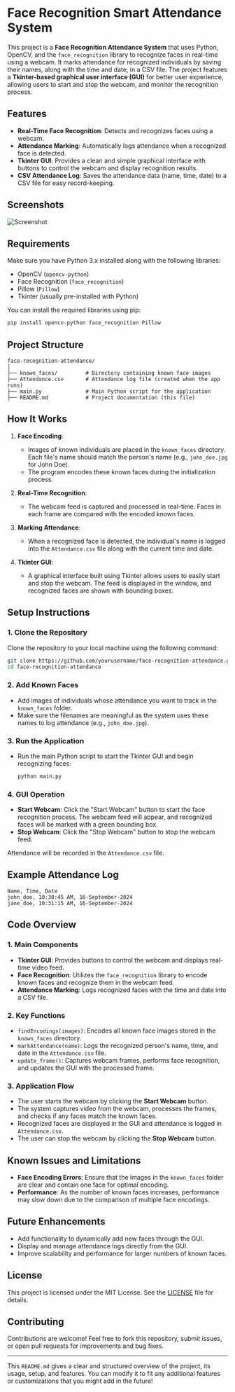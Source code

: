 # Face Recognition Smart Attendance System 

This project is a **Face Recognition Attendance System** that uses Python, OpenCV, and the `face_recognition` library to recognize faces in real-time using a webcam. It marks attendance for recognized individuals by saving their names, along with the time and date, in a CSV file. The project features a **Tkinter-based graphical user interface (GUI)** for better user experience, allowing users to start and stop the webcam, and monitor the recognition process.

## Features
- **Real-Time Face Recognition**: Detects and recognizes faces using a webcam.
- **Attendance Marking**: Automatically logs attendance when a recognized face is detected.
- **Tkinter GUI**: Provides a clean and simple graphical interface with buttons to control the webcam and display recognition results.
- **CSV Attendance Log**: Saves the attendance data (name, time, date) to a CSV file for easy record-keeping.

## Screenshots
![Screenshot](https://your-image-link.png)

## Requirements

Make sure you have Python 3.x installed along with the following libraries:

- OpenCV (`opencv-python`)
- Face Recognition (`face_recognition`)
- Pillow (`Pillow`)
- Tkinter (usually pre-installed with Python)

You can install the required libraries using pip:
```bash
pip install opencv-python face_recognition Pillow
```

## Project Structure

```plaintext
face-recognition-attendance/
│
├── known_faces/         # Directory containing known face images
├── Attendance.csv       # Attendance log file (created when the app runs)
├── main.py              # Main Python script for the application
├── README.md            # Project documentation (this file)
```

## How It Works

1. **Face Encoding**:
   - Images of known individuals are placed in the `known_faces` directory. Each file's name should match the person's name (e.g., `john_doe.jpg` for John Doe).
   - The program encodes these known faces during the initialization process.

2. **Real-Time Recognition**:
   - The webcam feed is captured and processed in real-time. Faces in each frame are compared with the encoded known faces.
   
3. **Marking Attendance**:
   - When a recognized face is detected, the individual's name is logged into the `Attendance.csv` file along with the current time and date.

4. **Tkinter GUI**:
   - A graphical interface built using Tkinter allows users to easily start and stop the webcam. The feed is displayed in the window, and recognized faces are shown with bounding boxes.

## Setup Instructions

### 1. Clone the Repository

Clone the repository to your local machine using the following command:

```bash
git clone https://github.com/yourusername/face-recognition-attendance.git
cd face-recognition-attendance
```

### 2. Add Known Faces

- Add images of individuals whose attendance you want to track in the `known_faces` folder.
- Make sure the filenames are meaningful as the system uses these names to log attendance (e.g., `john_doe.jpg`).

### 3. Run the Application

- Run the main Python script to start the Tkinter GUI and begin recognizing faces:
   ```bash
   python main.py
   ```

### 4. GUI Operation

- **Start Webcam**: Click the "Start Webcam" button to start the face recognition process. The webcam feed will appear, and recognized faces will be marked with a green bounding box.
- **Stop Webcam**: Click the "Stop Webcam" button to stop the webcam feed.

Attendance will be recorded in the `Attendance.csv` file.

## Example Attendance Log

```csv
Name, Time, Date
john_doe, 10:30:45 AM, 16-September-2024
jane_doe, 10:31:15 AM, 16-September-2024
```

## Code Overview

### 1. **Main Components**
- **Tkinter GUI**: Provides buttons to control the webcam and displays real-time video feed.
- **Face Recognition**: Utilizes the `face_recognition` library to encode known faces and recognize them in the webcam feed.
- **Attendance Marking**: Logs recognized faces with the time and date into a CSV file.

### 2. **Key Functions**

- `findEncodings(images)`: Encodes all known face images stored in the `known_faces` directory.
- `markAttendance(name)`: Logs the recognized person's name, time, and date in the `Attendance.csv` file.
- `update_frame()`: Captures webcam frames, performs face recognition, and updates the GUI with the processed frame.

### 3. **Application Flow**
- The user starts the webcam by clicking the **Start Webcam** button.
- The system captures video from the webcam, processes the frames, and checks if any faces match the known faces.
- Recognized faces are displayed in the GUI and attendance is logged in `Attendance.csv`.
- The user can stop the webcam by clicking the **Stop Webcam** button.

## Known Issues and Limitations
- **Face Encoding Errors**: Ensure that the images in the `known_faces` folder are clear and contain one face for optimal encoding.
- **Performance**: As the number of known faces increases, performance may slow down due to the comparison of multiple face encodings.

## Future Enhancements
- Add functionality to dynamically add new faces through the GUI.
- Display and manage attendance logs directly from the GUI.
- Improve scalability and performance for larger numbers of known faces.

## License

This project is licensed under the MIT License. See the [LICENSE](LICENSE) file for details.

## Contributing

Contributions are welcome! Feel free to fork this repository, submit issues, or open pull requests for improvements and bug fixes.

---

This `README.md` gives a clear and structured overview of the project, its usage, setup, and features. You can modify it to fit any additional features or customizations that you might add in the future!
